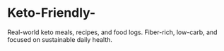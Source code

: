 # Keto-Friendly-
Real-world keto meals, recipes, and food logs. Fiber-rich, low-carb, and focused on sustainable daily health.

